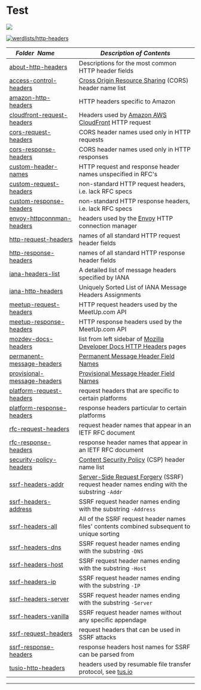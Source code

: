 <!DOCTYPE html>
<html><head><title>Test</title>
<script type="text/javascript" charset="utf-8">
//<![CDATA[
function imgSource() {
  var s = "https://img.shields.io/badge/";

  var apath = document.location.pathname;
  var adirs = apath.split("/");
  var awerd = adirs[0];
  var afold = adirs[1];
  var afupc = afold.toUpperCase();
  var awupc = awerd.toUpperCase();
  var unupc = afupc.replace("-", "_");

  s += awupc;
  s += "-";
  s += anupc;
  s += "-";
  s += "GREEN";
  s += ".svg?logo=github&style=popout&longCache=true";

  return s;
}
//]]>
</script>
	</head>
	<body>
		<h1>Test</h1>
<img src="pixel.gif" onLoad='this.src=imgSource();' />
	</body>
</html>

[![werdlists/http-headers](https://img.shields.io/badge/werdlists-http_headers-purple.svg?logo=github&style=popout&longCache=true)](# "werdlists/http-headers")

|&nbsp;&nbsp;&nbsp;&nbsp;_Folder&nbsp;&nbsp;Name_&nbsp;&nbsp;&nbsp;&nbsp;| _Description of Contents_
|:----------------|--------------------------------------------------------------------------------------------------------------------------------------------------------
| [about-http-headers](about-http-headers.txt) |  Descriptions for the most common HTTP header fields 
| [access-control-headers](access-control-headers.txt) |  [Cross Origin Resource Sharing](https://wikipedia.org/wiki/Cross-origin_resource_sharing) (CORS) header name list 
| [amazon-http-headers](amazon-http-headers.txt) |  HTTP headers specific to Amazon 
| [cloudfront-request-headers](cloudfront-request-headers.txt) |  Headers used by [Amazon AWS CloudFront](https://aws.amazon.com/cloudfront/ "CloudFront is a content delivery network offered by Amazon Web Services.") HTTP request 
| [cors-request-headers](cors-request-headers.txt) |  CORS header names used only in HTTP requests 
| [cors-response-headers](cors-response-headers.txt) |  CORS header names used only in HTTP responses 
| [custom-header-names](custom-header-names.txt) |  HTTP request and response header names unspecified in RFC's 
| [custom-request-headers](custom-request-headers.txt) |  non-standard HTTP request headers, i.e. lack RFC specs 
| [custom-response-headers](custom-response-headers.txt) |  non-standard HTTP response headers, i.e. lack RFC specs 
| [envoy-httpconnman-headers](envoy-httpconnman-headers.txt) |  headers used by the [Envoy](https://envoyproxy.io "Envoy is an open source edge and service proxy, designed for cloud-native applications.") HTTP connection manager 
| [http-request-headers](http-request-headers.txt) |  names of all standard HTTP request header fields 
| [http-response-headers](http-response-headers.txt) |  names of all standard HTTP response header fields 
| [iana-headers-list](iana-headers-list.txt) |  A detailed list of message headers specified by IANA 
| [iana-http-headers](iana-http-headers.txt) |  Uniquely Sorted List of IANA Message Headers Assignments 
| [meetup-request-headers](meetup-request-headers.txt) |  HTTP request headers used by the MeetUp.com API 
| [meetup-response-headers](meetup-response-headers.txt) |  HTTP response headers used by the MeetUp.com API 
| [mozdev-docs-headers](mozdev-docs-headers.txt) |  list from left sidebar of [Mozilla Developer Docs HTTP Headers](https://developer.mozilla.org/docs/Web/HTTP/Headers) pages
| [permanent-message-headers](permanent-message-headers.csv) |  [Permanent Message Header Field Names](https://iana.org/assignments/message-headers/perm-headers.csv) 
| [provisional-message-headers](provisional-message-headers.csv) |  [Provisional Message Header Field Names](https://iana.org/assignments/message-headers/prov-headers.csv) 
| [platform-request-headers](platform-request-headers.txt) |  request headers that are specific to certain platforms 
| [platform-response-headers](platform-response-headers.txt) |  response headers particular to certain platforms 
| [rfc-request-headers](rfc-request-headers.txt) |  request header names that appear in an IETF RFC document 
| [rfc-response-headers](rfc-response-headers.txt) |  response header names that appear in an IETF RFC document 
| [security-policy-headers](security-policy-headers.txt) |  [Content Security Policy](https://wikipedia.org/wiki/Content_Security_Policy) (CSP) header name list 
| [ssrf-headers-addr](ssrf-headers-addr.txt) | [Server-Side Request Forgery](https://www.owasp.org/index.php/Server_Side_Request_Forgery) (SSRF) request header names ending with the substring `-Addr`
| [ssrf-headers-address](ssrf-headers-address.txt) | SSRF request header names ending with the substring `-Address`
| [ssrf-headers-all](ssrf-headers-all.txt) | All of the SSRF request header names files' contents combined subsequent to unique sorting
| [ssrf-headers-dns](ssrf-headers-dns.txt) | SSRF request header names ending with the substring `-DNS`
| [ssrf-headers-host](ssrf-headers-host.txt) | SSRF request header names ending with the substring `-Host`
| [ssrf-headers-ip](ssrf-headers-ip.txt) | SSRF request header names ending with the substring `-IP`
| [ssrf-headers-server](ssrf-headers-server.txt) | SSRF request header names ending with the substring `-Server`
| [ssrf-headers-vanilla](ssrf-headers-vanilla.txt) | SSRF request header names without any specific appendage
| [ssrf-request-headers](ssrf-request-headers.txt) |  request headers that can be used in SSRF attacks 
| [ssrf-response-headers](ssrf-response-headers.txt) |  response headers host names for SSRF can be parsed from 
| [tusio-http-headers](tusio-http-headers.txt) |  headers used by resumable file transfer protocol, see [tus.io](https://tus.io "Open Protocol for Resumable File Uploads") 

* * *


